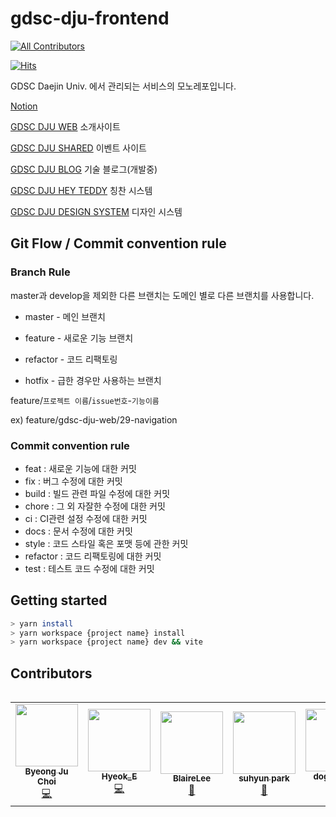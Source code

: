 # gdsc-dju-frontend
<!-- ALL-CONTRIBUTORS-BADGE:START - Do not remove or modify this section -->
[![All Contributors](https://img.shields.io/badge/all_contributors-7-orange.svg?style=flat-square)](#contributors-)
<!-- ALL-CONTRIBUTORS-BADGE:END -->

[![Hits](https://hits.seeyoufarm.com/api/count/incr/badge.svg?url=https%3A%2F%2Fgithub.com%2FGDSC-Daejin%2Fgdsc-dju-frontend&count_bg=%23EA4335&title_bg=%234285F4&icon=google.svg&icon_color=%23FFFFFF&title=hits&edge_flat=false)](https://hits.seeyoufarm.com)


GDSC Daejin Univ. 에서 관리되는 서비스의 모노레포입니다.

[Notion](https://excessive-cheddar-885.notion.site/GDSC-DJU-WebService-90f5f4d029414777a982623fb240db04)

[GDSC DJU WEB](https://web.gdsc-dju.com) 소개사이트

[GDSC DJU SHARED](https://shared.gdsc-dju.com) 이벤트 사이트

[GDSC DJU BLOG](https://blog.gdsc-dju.com) 기술 블로그(개발중)

[GDSC DJU HEY TEDDY](https://teddy.gdsc-dju.com) 칭찬 시스템

[GDSC DJU DESIGN SYSTEM](https://design.gdsc-dju.com) 디자인 시스템

## Git Flow / Commit convention rule

### Branch Rule

master과 develop을 제외한 다른 브랜치는 도메인 별로 다른 브랜치를 사용합니다.

- master - 메인 브랜치

- feature - 새로운 기능 브랜치

- refactor - 코드 리팩토링

- hotfix - 급한 경우만 사용하는 브랜치

feature/`프로젝트 이름`/`issue번호`-`기능이름`
 
ex) feature/gdsc-dju-web/29-navigation

### Commit convention rule

- feat : 새로운 기능에 대한 커밋
- fix : 버그 수정에 대한 커밋
- build : 빌드 관련 파일 수정에 대한 커밋
- chore : 그 외 자잘한 수정에 대한 커밋
- ci : CI관련 설정 수정에 대한 커밋
- docs : 문서 수정에 대한 커밋
- style : 코드 스타일 혹은 포맷 등에 관한 커밋
- refactor : 코드 리팩토링에 대한 커밋
- test : 테스트 코드 수정에 대한 커밋

## Getting started

```bash
> yarn install
> yarn workspace {project name} install
> yarn workspace {project name} dev && vite
```

## Contributors

<a href="https://github.com/GDSC-Daejin/gdsc-dju-frontend/graphs/contributors" style="display: flex; align-items: center; justify-content: center">
<!-- ALL-CONTRIBUTORS-LIST:START - Do not remove or modify this section -->
<!-- prettier-ignore-start -->
<!-- markdownlint-disable -->
<table>
  <tbody>
    <tr>
      <td align="center"><a href="https://github.com/bjc1102"><img src="https://avatars.githubusercontent.com/u/71929440?v=4?s=100" width="100px;" alt=""/><br /><sub><b>Byeong Ju Choi</b></sub></a><br /><a href="https://github.com/GDSC-Daejin/gdsc-dju-websites/commits?author=bjc1102" title="Code">💻</a></td>
      <td align="center"><a href="https://starlight-j-h.tistory.com/"><img src="https://avatars.githubusercontent.com/u/61281239?v=4?s=100" width="100px;" alt=""/><br /><sub><b>Hyeok_E</b></sub></a><br /><a href="https://github.com/GDSC-Daejin/gdsc-dju-websites/commits?author=HyeokE" title="Code">💻</a></td>
      <td align="center"><a href="https://github.com/BlaireLee"><img src="https://avatars.githubusercontent.com/u/97537672?v=4?s=100" width="100px;" alt=""/><br /><sub><b>BlaireLee</b></sub></a><br /><a href="#design-BlaireLee" title="Design">🎨</a></td>
      <td align="center"><a href="https://github.com/cin-dy"><img src="https://avatars.githubusercontent.com/u/97660878?v=4?s=100" width="100px;" alt=""/><br /><sub><b>suhyun park</b></sub></a><br /><a href="#design-cin-dy" title="Design">🎨</a></td>
      <td align="center"><a href="https://github.com/dogdduddy"><img src="https://avatars.githubusercontent.com/u/32217176?v=4?s=100" width="100px;" alt=""/><br /><sub><b>dogdduddy</b></sub></a><br /><a href="https://github.com/GDSC-Daejin/gdsc-dju-websites/commits?author=dogdduddy" title="Code">💻</a></td>
      <td align="center"><a href="https://github.com/HarryTylenol"><img src="https://avatars.githubusercontent.com/u/22587486?v=4?s=100" width="100px;" alt=""/><br /><sub><b>Harry Park</b></sub></a><br /><a href="#design-HarryTylenol" title="Design">🎨</a></td>
      <td align="center"><a href="https://github.com/Member-gunzo"><img src="https://avatars.githubusercontent.com/u/98573262?v=4?s=100" width="100px;" alt=""/><br /><sub><b>Member-gunzo</b></sub></a><br /><a href="#design-Member-gunzo" title="Design">🎨</a></td>
    </tr>
  </tbody>
</table>

<!-- markdownlint-restore -->
<!-- prettier-ignore-end -->

<!-- ALL-CONTRIBUTORS-LIST:END -->
